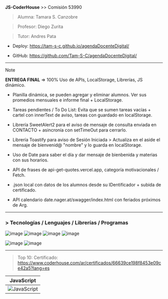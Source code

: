 **JS-CoderHouse** >> Comisión 53990

> Alumna: Tamara S. Canzobre

> Profesor: Diego Zurita

> Tutor: Andres Pata

+ Deploy: https://tam-s-c.github.io/agendaDocenteDigital/

+ GitHub: https://github.com/Tam-S-C/agendaDocenteDigital/

__________________________________________________________

> [!NOTE]
> **ENTREGA FINAL** => 100%
> Uso de APIs, LocalStorage, Librerías, JS dinámico.

+ Planilla dinámica, se pueden agregar y eliminar alumnos. Ver sus promedios mensuales e informe final + LocalStorage.

+ Tareas pendientes / To Do List: Evita que se sumen tareas vacías + cartel con innerText de aviso, tareas con guardado en localStorage.

+ Librería SweetAlert2 para el aviso de mensaje de consulta enviada en CONTACTO + asincronía con setTimeOut para cerrarlo.

+ Librería Toastify para aviso de Sesión Iniciada > Actualiza en el aside el mensaje de bienvenid@ "nombre" y lo guarda en localStorage.

+ Uso de Date para saber el día y dar mensaje de bienbenida y materias con sus horarios.

+ API de frases de api-get-quotes.vercel.app, categoría motivacionales / Fetch.

+ .json local con datos de los alumnos desde su IDentificador + subida de certificado.

+ API calendario date.nager.at/swagger/index.html con feriados próximos de Arg.

-----
<h3> > Tecnologías / Lenguajes / Librerías / Programas</h3>

![image](https://github.com/user-attachments/assets/09bb3851-8f1c-44b2-a0f1-330181e7aad1)
![image](https://github.com/user-attachments/assets/e27f4435-1fa4-43b0-93a4-9f2da115d562)
![image](https://github.com/user-attachments/assets/1767df44-aa42-441c-ba84-d0ac373df9ed)
![image](https://github.com/user-attachments/assets/86312436-d34d-45ff-bbd7-f801a74c985b)

![image](https://github.com/user-attachments/assets/a4735e28-43b3-4e29-9330-7ee1166efd8c)
![image](https://github.com/user-attachments/assets/e8be5317-335b-42f1-a439-aeea4ae937f1)

-----
> Top 10:
> Certificado:
https://www.coderhouse.com/ar/certificados/66639ce198f8453e09ce42a5?lang=es

| **JavaScript** |
|:--:|
| ![JavaScript](https://media.licdn.com/dms/image/v2/D4D2DAQGmEJKL_m0N_Q/profile-treasury-image-shrink_800_800/profile-treasury-image-shrink_800_800/0/1728448361655?e=1729569600&v=beta&t=Rb7HpEe1Gk6BuRU7Wz7sQGpBT1lsnQ42p1Cxhhb6KOc) |
